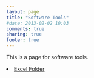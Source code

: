 ```yaml
---
layout: page
title: "Software Tools"
#date: 2013-02-02 10:03
comments: true
sharing: true
footer: true
---
```


This is a page for software tools.

<div>
<li><a href="/tools/excel-folder">Excel Folder</a></li>
</div>

